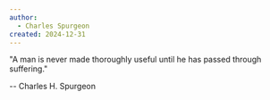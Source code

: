 ```yaml
---
author:
  - Charles Spurgeon
created: 2024-12-31
---
```

"A man is never made thoroughly useful until he
has passed through suffering."

-- Charles H. Spurgeon

